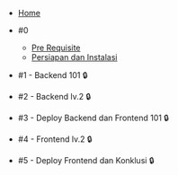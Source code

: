 - [Home](/)
- #0

  - [Pre Requisite](pre-requisite.md)
  - [Persiapan dan Instalasi](instalasi.md)

- #1 - Backend 101 :lock:

- #2 - Backend lv.2 :lock:

- #3 - Deploy Backend dan Frontend 101 :lock:

- #4 - Frontend lv.2 :lock:

- #5 - Deploy Frontend dan Konklusi :lock: